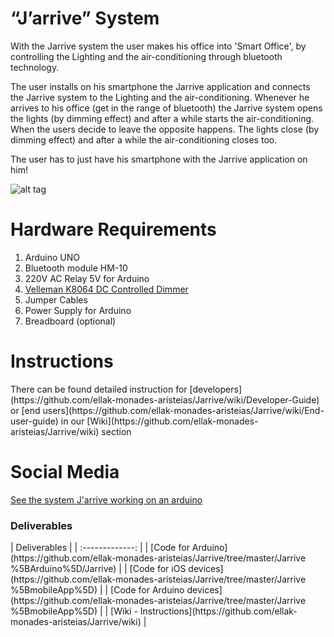 <h1>“J’arrive” System</h1>

With the Jarrive system the user makes his office into 'Smart Office', by controlling the Lighting and the air-conditioning through bluetooth technology.

The user installs on his smartphone the Jarrive application and connects the Jarrive system to the Lighting and the air-conditioning. Whenever he arrives to his office (get in the range of bluetooth) the Jarrive system opens the lights (by dimming effect) and after a while starts the air-conditioning. When the users decide to leave the opposite happens. The lights close (by dimming effect) and after a while the air-conditioning closes too.

The user has to just have his smartphone with the Jarrive application on him!

![alt tag](https://github.com/ellak-monades-aristeias/Jarrive/blob/master/JarriveSystem.png)

<h1>Hardware Requirements</h1>

1. Arduino UNO
2. Bluetooth module HM-10
3. 220V AC Relay 5V for Arduino
4. [Velleman K8064 DC Controlled Dimmer](http://www.velleman.eu/downloads/0/illustrated/illustrated_assembly_manual_k8064.pdf)
5. Jumper Cables
6. Power Supply for Arduino
7. Breadboard (optional)

<h1>Instructions</h1>
There can be found detailed instruction for [developers](https://github.com/ellak-monades-aristeias/Jarrive/wiki/Developer-Guide) or [end users](https://github.com/ellak-monades-aristeias/Jarrive/wiki/End-user-guide) in our [Wiki](https://github.com/ellak-monades-aristeias/Jarrive/wiki) section

<h1>Social Media</h1>

[See the system J'arrive working on an arduino](https://youtu.be/F1wHzmf45iw)

<h3>Deliverables</h3>
| Deliverables  |
| :-------------: |
| [Code for Arduino](https://github.com/ellak-monades-aristeias/Jarrive/tree/master/Jarrive %5BArduino%5D/Jarrive) |
| [Code for iOS devices](https://github.com/ellak-monades-aristeias/Jarrive/tree/master/Jarrive %5BmobileApp%5D) |
| [Code for Arduino devices](https://github.com/ellak-monades-aristeias/Jarrive/tree/master/Jarrive %5BmobileApp%5D) |
| [Wiki - Instructions](https://github.com/ellak-monades-aristeias/Jarrive/wiki) |
